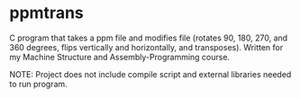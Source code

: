ppmtrans
========

C program that takes a ppm file and modifies file (rotates 90, 180, 270, and 360 degrees, flips vertically and horizontally, and transposes). Written for my Machine Structure and Assembly-Programming course.

NOTE: Project does not include compile script and external libraries needed to run program.

